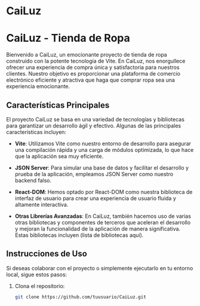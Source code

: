 # CaiLuz

# CaiLuz - Tienda de Ropa

Bienvenido a CaiLuz, un emocionante proyecto de tienda de ropa construido con la potente tecnología de Vite. En CaiLuz, nos enorgullece ofrecer una experiencia de compra única y satisfactoria para nuestros clientes. Nuestro objetivo es proporcionar una plataforma de comercio electrónico eficiente y atractiva que haga que comprar ropa sea una experiencia emocionante.

## Características Principales

El proyecto CaiLuz se basa en una variedad de tecnologías y bibliotecas para garantizar un desarrollo ágil y efectivo. Algunas de las principales características incluyen:

- **Vite**: Utilizamos Vite como nuestro entorno de desarrollo para asegurar una compilación rápida y una carga de módulos optimizada, lo que hace que la aplicación sea muy eficiente.

- **JSON Server**: Para simular una base de datos y facilitar el desarrollo y prueba de la aplicación, empleamos JSON Server como nuestro backend falso.

- **React-DOM**: Hemos optado por React-DOM como nuestra biblioteca de interfaz de usuario para crear una experiencia de usuario fluida y altamente interactiva.

- **Otras Librerías Avanzadas**: En CaiLuz, también hacemos uso de varias otras bibliotecas y componentes de terceros que aceleran el desarrollo y mejoran la funcionalidad de la aplicación de manera significativa. Estas bibliotecas incluyen (lista de bibliotecas aquí).

## Instrucciones de Uso

Si deseas colaborar con el proyecto o simplemente ejecutarlo en tu entorno local, sigue estos pasos:

1. Clona el repositorio:

   ```bash
   git clone https://github.com/tuusuario/CaiLuz.git


